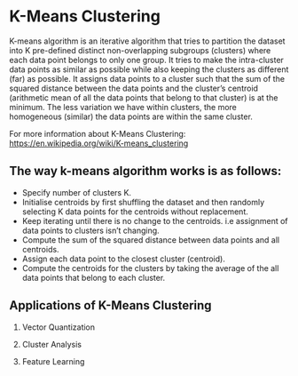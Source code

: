 # K-Means Clustering

K-means algorithm is an iterative algorithm that tries to partition the dataset into K pre-defined distinct non-overlapping subgroups (clusters) where each data point belongs to only one group. 
It tries to make the intra-cluster data points as similar as possible while also keeping the clusters as different (far) as possible. It assigns data points to a cluster such that the sum of the squared distance between the data points and the cluster’s centroid (arithmetic mean of all the data points that belong to that cluster) is at the minimum. 
The less variation we have within clusters, the more homogeneous (similar) the data points are within the same cluster.

For more information about K-Means Clustering: https://en.wikipedia.org/wiki/K-means_clustering

## The way k-means algorithm works is as follows:
- Specify number of clusters K.
- Initialise centroids by first shuffling the dataset and then randomly selecting K data points for the centroids without replacement.
- Keep iterating until there is no change to the centroids. i.e assignment of data points to clusters isn’t changing.
- Compute the sum of the squared distance between data points and all centroids.
- Assign each data point to the closest cluster (centroid).
- Compute the centroids for the clusters by taking the average of the all data points that belong to each cluster.

## Applications of K-Means Clustering

1) Vector Quantization

2) Cluster Analysis

3) Feature Learning
